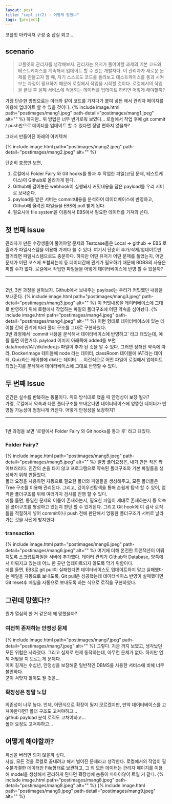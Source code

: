 ```yaml
---
layout: post
title: "copl.it(2) : 어떻게 망했나"
tags: [project]
---
```

코플잇 아키텍쳐 구성 중 삽질 회고....

## scenario
> 코플잇의 관리자를 생각해보자. 관리자는 유저가 풀어야할 과제의 기본 코드와 테스트케이스를 계속해서 업데이트 할 수 있는 개발자다. 이 관리자가 새로운 문제를 만들고자 할 때, 자기 스스로도 코드를 돌려보고 테스트케이스를 통과 시켜보는 과정이 필요하기 때문에 로컬에서 작업을 시작할 것이다. 로컬에서의 작업을 끝낸 후 실제 서비스에 적용되는 데이터를 업데이트 하려면 어떻게 해야할까?


가장 단순한 방법으로는 아래와 같이 코드를 가져다가 붙여 넣든 해서 관리자 페이지를 이용해 업데이트 할 수 있을 것이다.
{% include image.html path="postimages/mang1.jpeg" path-detail="postimages/mang1.jpeg" alt="" %}
하지만.. 위 방법은 너무 번거로워 보였다... 로컬에서 작업 후에 git commit / push만으로 데이터를 업데이트 할 수 있다면 정말 편하지 않을까?


그래서 만들어진 아래의 아키텍쳐

{% include image.html path="postimages/mang2.jpeg" path-detail="postimages/mang2.jpeg" alt="" %}

단순히 흐름만 보면,
1. 로컬에서 Folder Fairy 와 Git hooks를 통과 후 작업한 파일(코딩 문제, 테스트케이스)이 Github로 올라가게 된다.
2. Github에 걸어놓은 webhook이 실행돼서 커밋내용을 담은 payload를 우리 서버로 보내준다.
3. payload를 받은 서버는 commit내용을 분석하여 데이터베이스에 반영하고, Github에 올려진 파일들을 EBS에 pull 받게 된다.
4. 필요시에 file system을 이용해서 EBS에서 필요한 데이터를 가져와 쓴다.

## 첫 번째 Issue
관리자가 만든 수강생들이 풀어야할 문제와 Testcase들은 Local -> github -> EBS 로 흘러가 파일시스템을 이용해 가져다 쓸 수 있다. 여기서 단순히 추가/삭제/업데이트만 할거라면 파일시스템으로도 충분하다. 하지만 어떤 유저가 어떤 문제를 풀었는지, 어떤 문제가 어떤 코스에 포함되는지 등 데이터간에 관계가 필요하기 때문에 RDBS의 사용은 피할 수가 없다. 로컬에서 작업한 파일들을 어떻게 데이터베이스에 반영 할 수 있을까?
<br>
<hr>
<br>
2번, 3번 과정을 살펴보자.
Github에서 보내주는 payload는 우리가 커밋했던 내용을 보내준다.
{% include image.html path="postimages/mang3.jpeg" path-detail="postimages/mang3.jpeg" alt="" %}
이 커밋내용을 데이터베이스에 그대로 반영하기 위해 로컬에서 작업하는 파일의 폴더구조에 어떤 약속을 심어놨다.
{% include image.html path="postimages/mang4.jpeg" path-detail="postimages/mang4.jpeg" alt="" %}
이런 형태로 데이터베이스에 있는 테이블 간의 관계에 따라 폴더 구조를 그대로 구현하였다.<br>
3번 과정에서 'commit 내용을 분석해서 데이터베이스에 반영하고' 라고 돼있는데, 예를 들면 이런거다.
payload 이미지 아래쪽에 added를 보면 data/node/IAT/dk/index.js 파일이 추가 된 것을 알 수 있다.
그러면 정해진 약속에 따라, DockerImage 테이블에 node 라는 데이터, classRoom 테이블에 IAT라는 데이터, Quiz라는 테이블에 dk라는 데이터. . . 이런식으로 어떤 파일이 로컬에서 업데이트 되었는지를 분석해서 데이터베이스에 그대로 반영할 수 있다.

## 두 번째 Issue
인간은 실수를 반복하는 동물이다. 위의 방식대로 했을 때 안정성이 보장 될까?<br>가령, 로컬에서 약속과 다른 폴더구조를 보내온다면 데이터베이스에 엉뚱한 데이터가 반영될 가능성이 엄청나게 커진다. 어떻게 안정성을 보장하지?
<br>
<hr>
<br>
1번 과정을 보면 '로컬에서 Folder Fairy 와 Git hooks를 통과 후' 라고 돼있다.

### Folder Fairy?
{% include image.html path="postimages/mang5.jpeg" path-detail="postimages/mang5.jpeg" alt="" %}
일명 폴더요정은, 내가 만든 작은 라이브러리다. 인간의 손을 타지 않고 프로그램으로 약속된 폴더구조와 기본 파일들을 생성하기 위해 만들었다.<br> 폴더 요정을 사용하면 자동으로 필요한 폴더와 파일들을 생성해주고, 모든 폴더들은 Tree 구조를 이용해 관리된다. 그리고, 깊이우선탐색을 통해 손쉽게 탐색 할 수 있어, 엄격한 폴더구조를 위해 여러가지 검사를 진행 할 수 있다. <br>예를 들면, 동일한 문제의 이름이 존재하는지, 필요한 파일이 제대로 존재하는지 등 약속된 폴더구조를 형성하고 있는지 판단 할 수 있게된다. 그리고 Git hook에 이 검사 로직들을 적절하게 넣어 commit이나 push 전에 판단해서 엉뚱한 폴더구조가 서버로 날라가는 것을 사전에 방지한다.

### transaction
{% include image.html path="postimages/mang6.jpeg" path-detail="postimages/mang6.jpeg" alt="" %}
여기에 더해 온전한 트랜잭션이 이뤄지도록 스크립트파일을 서버에 추가했다. 데이터 관리가 Github와 Database, 양쪽에서 이뤄지고 있는데 어느 한 곳만 업데이트되지 않도록 막기 위함이다.<br>
예를 들면, EBS로 git pull이 실패했다면 데이터베이스도 업데이트하지 말고 실패했다는 메일을 자동으로 보내도록, Git pull은 성공했는데 데이터베이스 반영이 실패했다면 Git reset후 메일을 자동으로 보내도록 하는 식으로 로직을 구현하였다.

## 그런데 망했다!?
뭔가 열심히 한 거 같은데 왜 망했을까?

### 여전히 존재하는 안정성 문제
{% include image.html path="postimages/mang7.jpeg" path-detail="postimages/mang7.jpeg" alt="" %}
그렇다. 지금 까지 보였고, 생각났던 모든 위험은 사라졌다. 그리고 실제로 현제 동작하는데, 아무런 문제가 없다. 하지만 언제 쳐맞을 지 모르는게 문제다.<br> 이미 길게는 수십년, 안정성을 보장해준 일반적인 DBMS를 사용한 서비스에 비해 너무 불안하다. <br>굳이 쳐맞지 않아도 될 것을...

### 확장성은 정말 노답
의존성이 너무 높다. 언제, 어떤식으로 확장이 될지 모르겠지만, 만약 데이터베이스를 고쳐야한다면?
폴더 구조도 고쳐야하고...<br> github payload 분석 로직도 고쳐야하고...<br> 폴더 요정도 고쳐야하고...

## 어떻게 해야할까?
욕심을 버리면 되지 않을까 싶다. <br>사실, 모든 것을 로컬로 끝내려고 해서 벌어진 문제라고 생각한다. 로컬에서의 작업이 필수불가결한 데이터만 File형태로 보관하고, 그 외 모든 데이터는 관리자 페이지를 이용해 model을 생성해서 관리하게 된다면 확장성에 숨통이 마아아않이 트일 거 같다.
{% include image.html path="postimages/mang8.jpeg" path-detail="postimages/mang8.jpeg" alt="" %}
{% include image.html path="postimages/mang9.jpeg" path-detail="postimages/mang9.jpeg" alt="" %}






